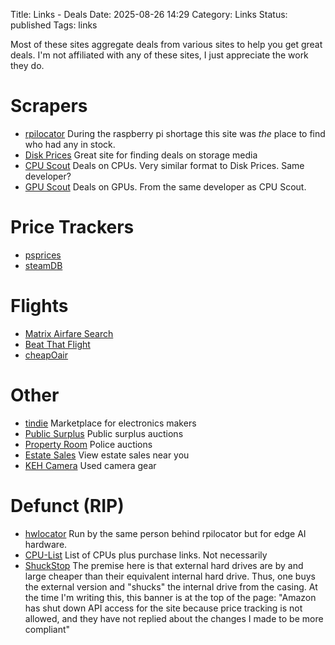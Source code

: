 Title: Links - Deals
Date: 2025-08-26 14:29
Category: Links
Status: published
Tags: links

Most of these sites aggregate deals from various sites to help you get great deals.
I'm not affiliated with any of these sites, I just appreciate the work they do. 
# Scrapers
- [rpilocator](https://rpilocator.com/) During the raspberry pi shortage this site was *the* place to find who had any in stock. 
- [Disk Prices](https://diskprices.com/) Great site for finding deals on storage media
- [CPU Scout](https://www.cpuscout.com/) Deals on CPUs. Very similar format to Disk Prices. Same developer?
- [GPU Scout](https://www.gpuscout.com/) Deals on GPUs. From the same developer as CPU Scout. 
# Price Trackers
- [psprices](https://psprices.com/)
- [steamDB](https://steamdb.info/)
# Flights
- [Matrix Airfare Search](https://matrix.itasoftware.com/search)
- [Beat That Flight](https://www.beatthatflight.com.au/)
- [cheapOair](https://www.cheapoair.com/)
# Other
- [tindie](https://www.tindie.com/) Marketplace for electronics makers
- [Public Surplus](http://publicsurplus.com/) Public surplus auctions
- [Property Room](https://www.propertyroom.com) Police auctions
- [Estate Sales](estatesales.net) View estate sales near you
- [KEH Camera](https://www.keh.com/) Used camera gear
# Defunct (RIP)
- [hwlocator](hwlocator.com) Run by the same person behind rpilocator but for edge AI hardware.
- [CPU-List](https://www.cpu-list.com/) List of CPUs plus purchase links. Not necessarily 
- [ShuckStop](https://shucks.top/) The premise here is that external hard drives are by and large cheaper than their equivalent internal hard drive. Thus, one buys the external version and "shucks" the internal drive from the casing. At the time I'm writing this, this banner is at the top of the page: "Amazon has shut down API access for the site because price tracking is not allowed, and they have not replied about the changes I made to be more compliant"